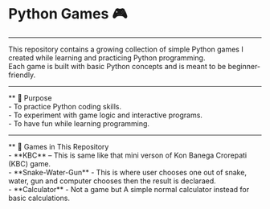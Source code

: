 # Python Games 🎮

<hr>


This repository contains a growing collection of simple Python games I created while learning and practicing Python programming.  
Each game is built with basic Python concepts and is meant to be beginner-friendly.
<hr>
** 🎯 Purpose
<br>
- To practice Python coding skills.
<br>
- To experiment with game logic and interactive programs.
<br>
- To have fun while learning programming.
<hr>
** 📂 Games in This Repository
<br>
- **KBC** – This is same like that mini verson of Kon Banega Crorepati (KBC) game.
<br>
- **Snake-Water-Gun** - This is where user chooses one out of snake, water, gun and computer chooses then the result is declaraed.
<br>
- **Calculator** - Not a game but A simple normal calculator instead for basic calculations.

